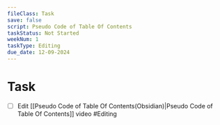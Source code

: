 ```yaml
---
fileClass: Task
save: false
script: Pseudo Code of Table Of Contents
taskStatus: Not Started
weekNum: 1
taskType: Editing
due_date: 12-09-2024
---
```



# Task

- [ ] Edit [[Pseudo Code of Table Of Contents(Obsidian)|Pseudo Code of Table Of Contents]] video #Editing